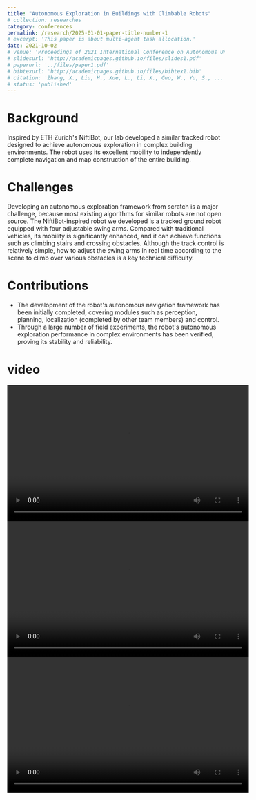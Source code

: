 ```yaml
---
title: "Autonomous Exploration in Buildings with Climbable Robots"
# collection: researches
category: conferences
permalink: /research/2025-01-01-paper-title-number-1
# excerpt: 'This paper is about multi-agent task allocation.'
date: 2021-10-02
# venue: 'Proceedings of 2021 International Conference on Autonomous Unmanned Systems (ICAUS 2021) '
# slidesurl: 'http://academicpages.github.io/files/slides1.pdf'
# paperurl: '../files/paper1.pdf'
# bibtexurl: 'http://academicpages.github.io/files/bibtex1.bib'
# citation: 'Zhang, X., Liu, H., Xue, L., Li, X., Guo, W., Yu, S., ... & Xu, H. (2021, September). Multi-objective Collaborative Optimization Algorithm for Heterogeneous Cooperative Tasks Based on Conflict Resolution. In International Conference on Autonomous Unmanned Systems (pp. 2548-2557). Singapore: Springer Singapore.'
# status: 'published'
---
```


Background
======
Inspired by ETH Zurich's NiftiBot, our lab developed a similar tracked robot designed to achieve autonomous exploration in complex building environments. The robot uses its excellent mobility to independently complete navigation and map construction of the entire building.

Challenges
======
Developing an autonomous exploration framework from scratch is a major challenge, because most existing algorithms for similar robots are not open source. The NiftiBot-inspired robot we developed is a tracked ground robot equipped with four adjustable swing arms. Compared with traditional vehicles, its mobility is significantly enhanced, and it can achieve functions such as climbing stairs and crossing obstacles. Although the track control is relatively simple, how to adjust the swing arms in real time according to the scene to climb over various obstacles is a key technical difficulty.

Contributions
======
- The development of the robot's autonomous navigation framework has been initially completed, covering modules such as perception, planning, localization (completed by other team members) and control.
- Through a large number of field experiments, the robot's autonomous exploration performance in complex environments has been verified, proving its stability and reliability.

video
======

<video width="560" height="315" controls>
  <source src="../videos/car_2/视频8.mkv" type="video/mp4">
  Your browser does not support the video tag.
</video>

<video width="560" height="315" controls>
  <source src="../videos/car_2/视频7.mkv" type="video/mp4">
  Your browser does not support the video tag.
</video>

<video width="560" height="315" controls>
  <source src="../videos/car_2/视频9.mkv" type="video/mp4">
  Your browser does not support the video tag.
</video>

